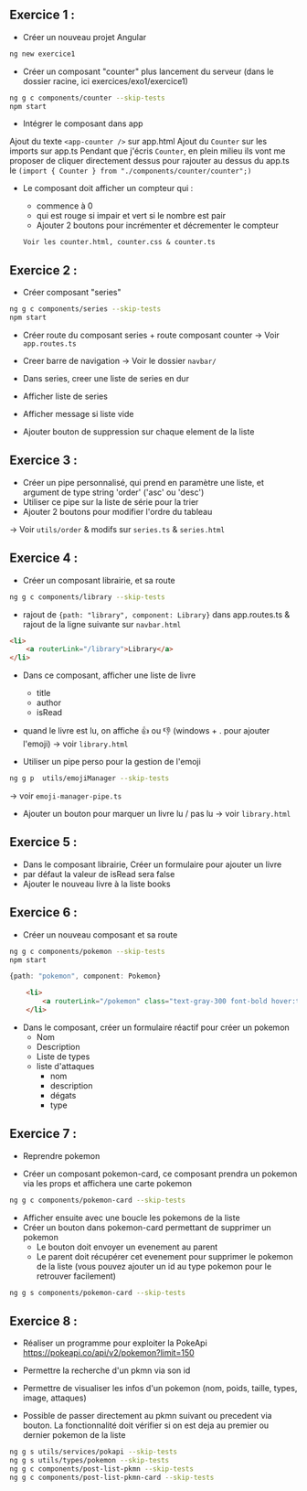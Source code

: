 
## Exercice 1 :

- Créer un nouveau projet Angular
```bash
ng new exercice1
```
- Créer un composant "counter" plus lancement du serveur (dans le dossier racine, ici exercices/exo1/exercice1)
```bash
ng g c components/counter --skip-tests
npm start
```


- Intégrer le composant dans app

Ajout du texte `<app-counter />` sur app.html
Ajout du `Counter` sur les imports sur app.ts
Pendant que j'écris `Counter`, en plein milieu ils vont me proposer de cliquer directement dessus pour rajouter au dessus du app.ts le 
`(import { Counter } from "./components/counter/counter";)`


- Le composant doit afficher un compteur qui :
    - commence à 0
    - qui est rouge si impair et vert si le nombre est pair
    - Ajouter 2 boutons pour incrémenter et décrementer le compteur

    `Voir les counter.html, counter.css & counter.ts` 



## Exercice 2 :
- Créer composant "series"

```bash
ng g c components/series --skip-tests
npm start
```
- Créer route du composant series + route composant counter
 -> Voir `app.routes.ts`   

- Creer barre de navigation
 -> Voir le dossier `navbar/`

- Dans series, creer une liste de series en dur

- Afficher liste de series
- Afficher message si liste vide
- Ajouter bouton de suppression sur chaque element de la liste

## Exercice 3 :
- Créer un pipe personnalisé, qui prend en paramètre une liste, et argument de type string 'order' ('asc' ou 'desc')
- Utiliser ce pipe sur la liste de série pour la trier
- Ajouter 2 boutons pour modifier l'ordre du tableau

 -> Voir `utils/order` & modifs sur `series.ts` & `series.html`

 ## Exercice 4 :

- Créer un composant librairie, et sa route

```bash
ng g c components/library --skip-tests
```
+ rajout de `{path: "library", component: Library}` dans app.routes.ts & rajout de la ligne suivante sur `navbar.html`
```html
<li>
    <a routerLink="/library">Library</a>
</li>
``` 

- Dans ce composant, afficher une liste de livre
    - title
    - author
    - isRead

- quand le livre est lu, on affiche 👍 ou 👎 (windows + . pour ajouter l'emoji)
 -> voir `library.html`
- Utiliser un pipe perso pour la gestion de l'emoji
```bash
ng g p  utils/emojiManager --skip-tests
```
 -> voir `emoji-manager-pipe.ts`

- Ajouter un bouton pour marquer un livre lu / pas lu
 -> voir `library.html`


 ## Exercice 5 :

- Dans le composant librairie, Créer un formulaire pour ajouter un livre
- par défaut la valeur de isRead sera false
- Ajouter le nouveau livre à la liste books

## Exercice 6 :

- Créer un nouveau composant et sa route

```bash
ng g c components/pokemon --skip-tests
npm start
```
```ts (app.routes.ts)
{path: "pokemon", component: Pokemon}
```

```html (navbar.html)
    <li>
        <a routerLink="/pokemon" class="text-gray-300 font-bold hover:text-white">Pokemon</a>
    </li>

```
- Dans le composant, créer un formulaire réactif pour créer un pokemon
    - Nom
    - Description
    - Liste de types
    - liste d'attaques
        - nom
        - description
        - dégats
        - type


## Exercice 7 :
- Reprendre pokemon

- Créer un composant pokemon-card, ce composant prendra un pokemon via les props et affichera une carte pokemon
```bash
ng g c components/pokemon-card --skip-tests
```



- Afficher ensuite avec une boucle les pokemons de la liste
- Créer un bouton dans pokemon-card permettant de supprimer un pokemon
    - Le bouton doit envoyer un evenement au parent
    - Le parent doit récupérer cet evenement pour supprimer le pokemon de la liste (vous pouvez ajouter un id au type pokemon pour le retrouver facilement)

```bash
ng g s components/pokemon-card --skip-tests
```

## Exercice 8 :
- Réaliser un programme pour exploiter la PokeApi https://pokeapi.co/api/v2/pokemon?limit=150

- Permettre la recherche d'un pkmn via son id
- Permettre de visualiser les infos d'un pokemon (nom, poids, taille, types, image, attaques)
- Possible de passer directement au pkmn suivant ou precedent via bouton. La fonctionnalité doit vérifier si on est deja au premier ou dernier pokemon de la liste

```bash
ng g s utils/services/pokapi --skip-tests
ng g s utils/types/pokemon --skip-tests
ng g c components/post-list-pkmn --skip-tests
ng g c components/post-list-pkmn-card --skip-tests
```

